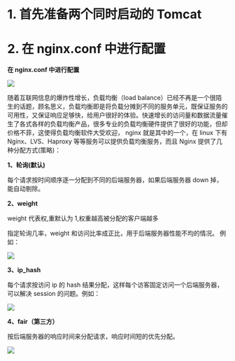 # 1. **首先准备两个同时启动的** **Tomcat**

# 2. **在 nginx.conf 中进行配置**

**在 nginx.conf 中进行配置**

![](https://gitee.com/krislin_zhao/IMGcloud/raw/master/img/20200521183833.png)

随着互联网信息的爆炸性增长，负载均衡（load balance）已经不再是一个很陌生的话题，顾名思义，负载均衡即是将负载分摊到不同的服务单元，既保证服务的可用性，又保证响应足够快，给用户很好的体验。快速增长的访问量和数据流量催生了各式各样的负载均衡产品，很多专业的负载均衡硬件提供了很好的功能，但却价格不菲，这使得负载均衡软件大受欢迎， nginx 就是其中的一个，在 linux 下有 Nginx、LVS、Haproxy 等等服务可以提供负载均衡服务，而且 Nginx 提供了几种分配方式(策略)：

 **1、轮询(默认)**

每个请求按时间顺序逐一分配到不同的后端服务器，如果后端服务器 down 掉，能自动剔除。

**2、weight**

weight 代表权,重默认为 1,权重越高被分配的客户端越多

 指定轮询几率，weight 和访问比率成正比，用于后端服务器性能不均的情况。 例如：

![](https://gitee.com/krislin_zhao/IMGcloud/raw/master/img/20200521184047.png)

**3、ip_hash**

每个请求按访问 ip 的 hash 结果分配，这样每个访客固定访问一个后端服务器，可以解决 session 的问题。例如：

![](https://gitee.com/krislin_zhao/IMGcloud/raw/master/img/20200521184132.png)

**4、fair（第三方）**

按后端服务器的响应时间来分配请求，响应时间短的优先分配。

 ![](https://gitee.com/krislin_zhao/IMGcloud/raw/master/img/20200521184224.png)